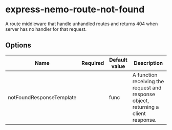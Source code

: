# express-nemo-route-not-found

A route middleware that handle unhandled routes and returns 404 when server has no handler for that request.

## Options

| Name                        | Required | Default value | Description                                                                       |
| --------------------------- | -------- | ------------- | --------------------------------------------------------------------------------- |
| notFoundResponseTemplate    |          | func          | A function receiving the request and response object, returning a client response. |
